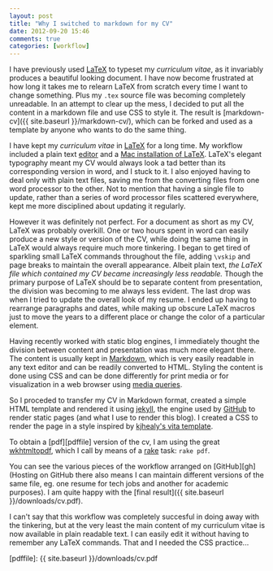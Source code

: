 ```yaml
---
layout: post
title: "Why I switched to markdown for my CV"
date: 2012-09-20 15:46
comments: true
categories: [workflow]
---
```


I have previously used [LaTeX](http://www.latex-project.org/) to typeset my _curriculum vitae_, as it invariably produces a beautiful looking document. I have now become frustrated at how long it takes me to relearn LaTeX from scratch every time I want to change something. Plus my `.tex` source file was becoming completely unreadable. In an attempt to clear up the mess, I decided to put all the content in a markdown file and use CSS to style it. The result is [markdown-cv]({{ site.baseurl }}/markdown-cv/), which can be forked and used as a template by anyone who wants to do the same thing.

I have kept my _curriculum vitae_ in [LaTeX](http://www.latex-project.org/) for a long time. My workflow included a plain text [editor](http://www.gnu.org/software/emacs/) and a [Mac installation of LaTeX](http://www.tug.org/mactex/). LaTeX's elegant typography meant my CV would always look a tad better than its corresponding version in word, and I stuck to it. I also enjoyed having to deal only with plain text files, saving me from the converting files from one word processor to the other. Not to mention that having a single file to update, rather than a series of word processor files scattered everywhere, kept me more disciplined about updating it regularly.

However it was definitely not perfect. For a document as short as my CV, LaTeX was probably overkill. One or two hours spent in word can easily produce a new style or version of the CV, while doing the same thing in LaTeX would always require much more tinkering.
I began to get tired of sparkling small LaTeX commands throughout the file, adding `\vskip` and page breaks to maintain the overall appearance. Albeit plain text, *the LaTeX file which contained my CV became increasingly less readable.* Though the primary purpose of LaTeX should be to separate content from presentation, the division was becoming to me always less evident. The last drop was when I tried to update the overall look of my resume. I ended up having to rearrange paragraphs and dates, while making up obscure LaTeX macros just to move the years to a different place or change the color of a particular element.

Having recently worked with static blog engines, I immediately thought the division between content and presentation was much more elegant there. The content is usually kept in [Markdown](http://daringfireball.net/projects/markdown/), which is very easily readable in any text editor and can be readily converted to HTML. Styling the content is done using CSS and can be done differently for print media or for visualization in a web browser using [media queries](http://www.alistapart.com/articles/goingtoprint/).

So I proceded to transfer my CV in Markdown format, created a simple HTML template and rendered it using [jekyll](https://github.com/mojombo/jekyll), the engine used by [GitHub](http://www.github.com) to render static pages (and what I use to render this blog). I created a CSS to render the page in a style inspired by [kjhealy's vita template](http://kjhealy.github.com/kjh-vita/).

To obtain a [pdf][pdffile] version of the cv, I am using the great [wkhtmltopdf](http://code.google.com/p/wkhtmltopdf/), which I call by means of a [rake](http://rake.rubyforge.org/) task: `rake pdf`.

You can see the various pieces of the workflow arranged on [GitHub][gh] (Hosting on GitHub there also means I can maintain different versions of the same file, eg. one resume for tech jobs and another for academic purposes). I am quite happy with the [final result]({{ site.baseurl }}/downloads/cv.pdf).

I can't say that this workflow was completely succesful in doing away with the tinkering, but at the very least the main content of my curriculum vitae is now available in plain readable text. I can easily edit it without having to remember any LaTeX commands. That and I needed the CSS practice...


[pdffile]: {{ site.baseurl }}/downloads/cv.pdf
